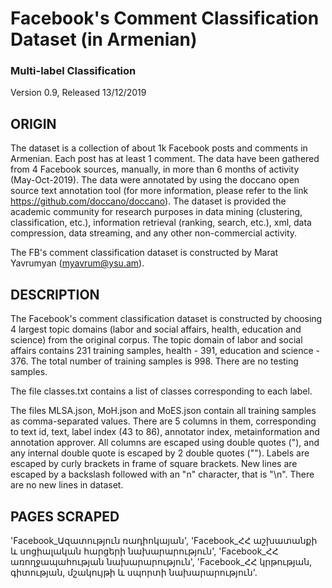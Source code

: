 # Facebook's Comment Classification Dataset (in Armenian)

### Multi-label Classification

Version 0.9, Released 13/12/2019


## ORIGIN

The dataset is a collection of about 1k Facebook posts and comments in Armenian. Each post has at least 1 comment. The data have been gathered from 4 Facebook sources, manually, in more than 6 months of activity (May-Oct-2019). The data were annotated by using the doccano open source text annotation tool (for more information, please refer to the link https://github.com/doccano/doccano). The dataset is provided the academic community for research purposes in data mining (clustering, classification, etc.), information retrieval (ranking, search, etc.), xml, data compression, data streaming, and any other non-commercial activity.

The FB's comment classification dataset is constructed by Marat Yavrumyan (myavrum@ysu.am).


## DESCRIPTION

The Facebook's comment classification dataset is constructed by choosing 4 largest topic domains (labor and social affairs, health, education and science) from the original corpus. The topic domain of labor and social affairs contains 231 training samples, health - 391, education and science - 376. The total number of training samples is 998. There are no testing samples.

The file classes.txt contains a list of classes corresponding to each label.

The files MLSA.json, MoH.json and MoES.json contain all training samples as comma-separated values. There are 5 columns in them, corresponding to text id, text, label index (43 to 86), annotator index, metainformation and annotation approver. All columns are escaped using double quotes ("), and any internal double quote is escaped by 2 double quotes (""). Labels are escaped by curly brackets in frame of square brackets. New lines are escaped by a backslash followed with an "n" character, that is "\n". There are no new lines in dataset.


## PAGES SCRAPED

'Facebook_Ազատություն ռադիոկայան',
'Facebook_ՀՀ աշխատանքի և սոցիալական հարցերի նախարարություն',
'Facebook_ՀՀ առողջապահության նախարարություն',
'Facebook_ՀՀ կրթության, գիտության, մշակույթի և սպորտի նախարարություն'.
